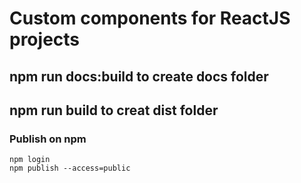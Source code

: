 # Custom components for ReactJS projects

## npm run docs:build to create docs folder

## npm run build to creat dist folder

### Publish on npm

```
npm login
npm publish --access=public
```
